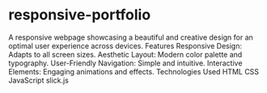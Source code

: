 # responsive-portfolio
A responsive webpage showcasing a beautiful and creative design for an optimal user experience across devices.
Features
Responsive Design: Adapts to all screen sizes.
Aesthetic Layout: Modern color palette and typography.
User-Friendly Navigation: Simple and intuitive.
Interactive Elements: Engaging animations and effects.
Technologies Used
HTML
CSS
JavaScript
slick.js 
